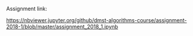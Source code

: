 Assignment link:

https://nbviewer.jupyter.org/github/dmst-algorithms-course/assignment-2018-1/blob/master/assignment_2018_1.ipynb
